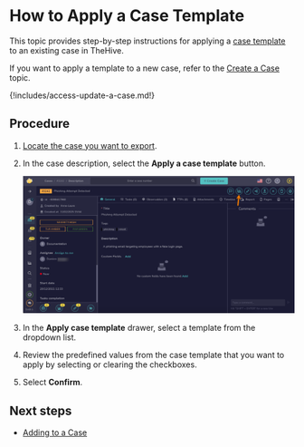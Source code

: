 # How to Apply a Case Template

This topic provides step-by-step instructions for applying a [case template](../../organization/configure-organization/manage-templates/case-templates/about-case-templates.md) to an existing case in TheHive.

If you want to apply a template to a new case, refer to the [Create a Case](create-a-new-case.md) topic.

{!includes/access-update-a-case.md!}

## Procedure

1. [Locate the case you want to export](../cases/search-for-cases/find-a-case.md).

2. In the case description, select the **Apply a case template** button.

    ![Apply a case template](/thehive/images/user-guides/analyst-corner/cases/apply-a-case-template.png)

3. In the **Apply case template** drawer, select a template from the dropdown list.

4. Review the predefined values from the case template that you want to apply by selecting or clearing the checkboxes.

5. Select **Confirm**.

## Next steps

* [Adding to a Case](adding_to_a_case.md)